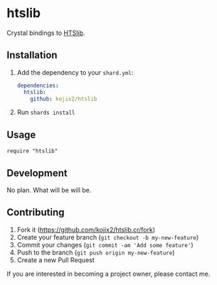 # htslib

Crystal bindings to [HTSlib](https://github.com/samtools/htslib).

## Installation

1. Add the dependency to your `shard.yml`:

   ```yaml
   dependencies:
     htslib:
       github: kojix2/htslib
   ```

2. Run `shards install`

## Usage

```crystal
require "htslib"
```

## Development

No plan. What will be will be.

## Contributing

1. Fork it (<https://github.com/kojix2/htslib.cr/fork>)
2. Create your feature branch (`git checkout -b my-new-feature`)
3. Commit your changes (`git commit -am 'Add some feature'`)
4. Push to the branch (`git push origin my-new-feature`)
5. Create a new Pull Request

If you are interested in becoming a project owner, please contact me.

